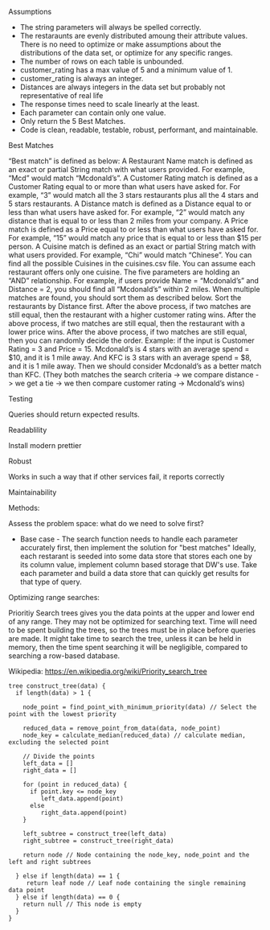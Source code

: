 Assumptions

- The string parameters will always be spelled correctly.
- The restaraunts are evenly distributed amoung their attribute values. There is no need to optimize or make assumptions about the distributions of the data set, or optimize for any specific ranges.
- The number of rows on each table is unbounded.
- customer_rating has a max value of 5 and a minimum value of 1.
- customer_rating is always an integer.
- Distances are always integers in the data set but probably not representative of real life
- The response times need to scale linearly at the least.
- Each parameter can contain only one value.
- Only return the 5 Best Matches.
- Code is clean, readable, testable, robust, performant, and maintainable.

Best Matches

“Best match” is defined as below:
    A Restaurant Name match is defined as an exact or partial String match with what users provided. For example, “Mcd” would match “Mcdonald’s”.
    A Customer Rating match is defined as a Customer Rating equal to or more than what users have asked for. For example, “3” would match all the 3 stars restaurants plus all the 4 stars and 5 stars restaurants.
    A Distance match is defined as a Distance equal to or less than what users have asked for. For example, “2” would match any distance that is equal to or less than 2 miles from your company.
    A Price match is defined as a Price equal to or less than what users have asked for. For example, “15” would match any price that is equal to or less than $15 per person.
    A Cuisine match is defined as an exact or partial String match with what users provided. For example, “Chi” would match “Chinese”. You can find all the possible Cuisines in the cuisines.csv file. You can assume each restaurant offers only one cuisine.
    The five parameters are holding an “AND” relationship. For example, if users provide Name = “Mcdonald’s” and Distance = 2, you should find all “Mcdonald’s” within 2 miles.
    When multiple matches are found, you should sort them as described below.
        Sort the restaurants by Distance first.
        After the above process, if two matches are still equal, then the restaurant with a higher customer rating wins.
        After the above process, if two matches are still equal, then the restaurant with a lower price wins.
        After the above process, if two matches are still equal, then you can randomly decide the order.
            Example: if the input is Customer Rating = 3 and Price = 15. Mcdonald’s is 4 stars with an average spend = $10, and it is 1 mile away. And KFC is 3 stars with an average spend = $8, and it is 1 mile away. Then we should consider Mcdonald’s as a better match than KFC. (They both matches the search criteria -> we compare distance -> we get a tie -> we then compare customer rating -> Mcdonald’s wins)

Testing

Queries should return expected results.

Readablility

Install modern prettier

Robust

Works in such a way that if other services fail, it reports correctly

Maintainability


Methods:

Assess the problem space: what do we need to solve first?
- Base case - The search function needs to handle each parameter accurately first,
then implement the solution for "best matches"
Ideally, each restarant is seeded into some data store that stores each one by its column value, implement column based storage that DW's use.
Take each parameter and build a data store that can quickly get results for that type of query. 



Optimizing range searches:

Prioritiy Search trees gives you the data points at the upper and lower end of any range. They may not be optimized for searching text. Time will need to be spent building the trees, so the trees must be in place before queries are made. It might take time to search the tree, unless it can be held in memory, then the time spent searching it will be negligible, compared to searching a row-based database.

Wikipedia: https://en.wikipedia.org/wiki/Priority_search_tree

```clang
tree construct_tree(data) {
  if length(data) > 1 {
  
    node_point = find_point_with_minimum_priority(data) // Select the point with the lowest priority
    
    reduced_data = remove_point_from_data(data, node_point)
    node_key = calculate_median(reduced_data) // calculate median, excluding the selected point
    
    // Divide the points 
    left_data = []
    right_data = []    
   
    for (point in reduced_data) {
      if point.key <= node_key
         left_data.append(point)
      else
         right_data.append(point)
    }

    left_subtree = construct_tree(left_data)
    right_subtree = construct_tree(right_data)

    return node // Node containing the node_key, node_point and the left and right subtrees

  } else if length(data) == 1 {
     return leaf node // Leaf node containing the single remaining data point
  } else if length(data) == 0 {
    return null // This node is empty
  }
}
```
